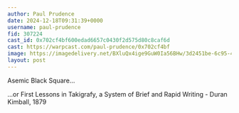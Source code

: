 ```yaml
---
author: Paul Prudence
date: 2024-12-18T09:31:39+0000
username: paul-prudence
fid: 307224
cast_id: 0x702cf4bf600edad6657c0430f2d575d80c8caf6d
cast: https://warpcast.com/paul-prudence/0x702cf4bf
image: https://imagedelivery.net/BXluQx4ige9GuW0Ia56BHw/3d2451be-6c95-45ef-5a25-15a4920b5400/original
layout: post
---
```

Asemic Black Square...    
  
...or First Lessons in Takigrafy, a System of Brief and Rapid Writing - Duran Kimball,  1879  

<img src='https://imagedelivery.net/BXluQx4ige9GuW0Ia56BHw/3d2451be-6c95-45ef-5a25-15a4920b5400/original' alt='' referrerpolicy='no-referrer'/>
<img src='https://imagedelivery.net/BXluQx4ige9GuW0Ia56BHw/d51e02c8-27c2-45ab-011d-66cd99e3ee00/original' alt='' referrerpolicy='no-referrer'/>